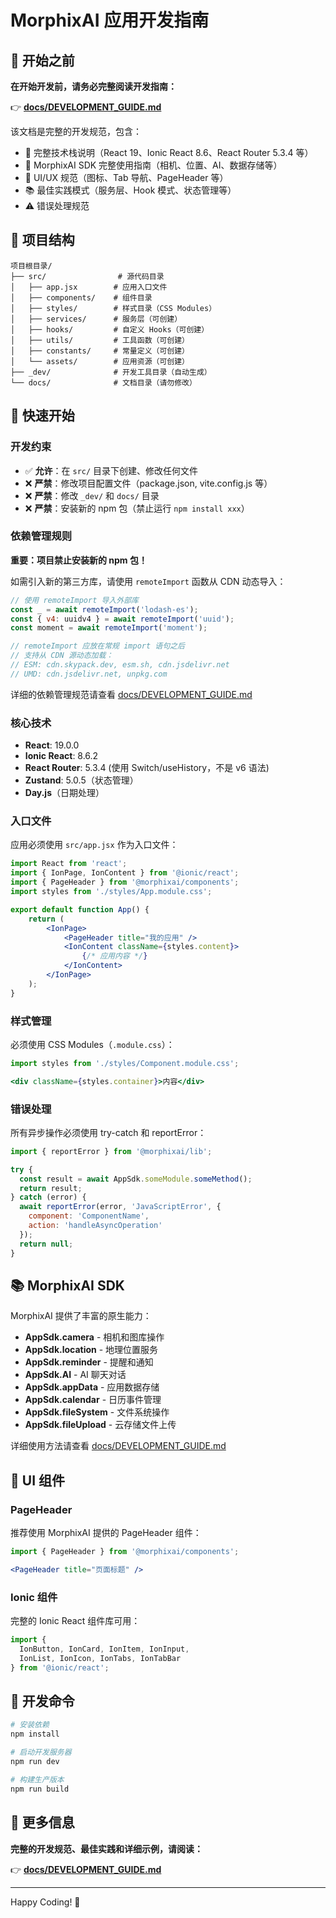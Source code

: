 # MorphixAI 应用开发指南

## 📖 开始之前

**在开始开发前，请务必完整阅读开发指南：**

👉 **[docs/DEVELOPMENT_GUIDE.md](docs/DEVELOPMENT_GUIDE.md)**

该文档是完整的开发规范，包含：
- 🎯 完整技术栈说明（React 19、Ionic React 8.6、React Router 5.3.4 等）
- 🚀 MorphixAI SDK 完整使用指南（相机、位置、AI、数据存储等）
- 🎨 UI/UX 规范（图标、Tab 导航、PageHeader 等）
- 📚 最佳实践模式（服务层、Hook 模式、状态管理等）
- ⚠️ 错误处理规范

## 🎯 项目结构

```
项目根目录/
├── src/                # 源代码目录
│   ├── app.jsx        # 应用入口文件
│   ├── components/    # 组件目录
│   ├── styles/        # 样式目录（CSS Modules）
│   ├── services/      # 服务层（可创建）
│   ├── hooks/         # 自定义 Hooks（可创建）
│   ├── utils/         # 工具函数（可创建）
│   ├── constants/     # 常量定义（可创建）
│   └── assets/        # 应用资源（可创建）
├── _dev/              # 开发工具目录（自动生成）
└── docs/              # 文档目录（请勿修改）
```

## 🚀 快速开始

### 开发约束

- ✅ **允许**：在 `src/` 目录下创建、修改任何文件
- ❌ **严禁**：修改项目配置文件（package.json, vite.config.js 等）
- ❌ **严禁**：修改 `_dev/` 和 `docs/` 目录
- ❌ **严禁**：安装新的 npm 包（禁止运行 `npm install xxx`）

### 依赖管理规则

**重要：项目禁止安装新的 npm 包！**

如需引入新的第三方库，请使用 `remoteImport` 函数从 CDN 动态导入：

```jsx
// 使用 remoteImport 导入外部库
const _ = await remoteImport('lodash-es');
const { v4: uuidv4 } = await remoteImport('uuid');
const moment = await remoteImport('moment');

// remoteImport 应放在常规 import 语句之后
// 支持从 CDN 源动态加载：
// ESM: cdn.skypack.dev, esm.sh, cdn.jsdelivr.net
// UMD: cdn.jsdelivr.net, unpkg.com
```

详细的依赖管理规范请查看 [docs/DEVELOPMENT_GUIDE.md](docs/DEVELOPMENT_GUIDE.md)

### 核心技术

- **React**: 19.0.0
- **Ionic React**: 8.6.2
- **React Router**: 5.3.4 (使用 Switch/useHistory，不是 v6 语法)
- **Zustand**: 5.0.5（状态管理）
- **Day.js**（日期处理）

### 入口文件

应用必须使用 `src/app.jsx` 作为入口文件：

```jsx
import React from 'react';
import { IonPage, IonContent } from '@ionic/react';
import { PageHeader } from '@morphixai/components';
import styles from './styles/App.module.css';

export default function App() {
    return (
        <IonPage>
            <PageHeader title="我的应用" />
            <IonContent className={styles.content}>
                {/* 应用内容 */}
            </IonContent>
        </IonPage>
    );
}
```

### 样式管理

必须使用 CSS Modules（`.module.css`）：

```jsx
import styles from './styles/Component.module.css';

<div className={styles.container}>内容</div>
```

### 错误处理

所有异步操作必须使用 try-catch 和 reportError：

```jsx
import { reportError } from '@morphixai/lib';

try {
  const result = await AppSdk.someModule.someMethod();
  return result;
} catch (error) {
  await reportError(error, 'JavaScriptError', {
    component: 'ComponentName',
    action: 'handleAsyncOperation'
  });
  return null;
}
```

## 📚 MorphixAI SDK

MorphixAI 提供了丰富的原生能力：

- **AppSdk.camera** - 相机和图库操作
- **AppSdk.location** - 地理位置服务
- **AppSdk.reminder** - 提醒和通知
- **AppSdk.AI** - AI 聊天对话
- **AppSdk.appData** - 应用数据存储
- **AppSdk.calendar** - 日历事件管理
- **AppSdk.fileSystem** - 文件系统操作
- **AppSdk.fileUpload** - 云存储文件上传

详细使用方法请查看 [docs/DEVELOPMENT_GUIDE.md](docs/DEVELOPMENT_GUIDE.md)

## 🎨 UI 组件

### PageHeader

推荐使用 MorphixAI 提供的 PageHeader 组件：

```jsx
import { PageHeader } from '@morphixai/components';

<PageHeader title="页面标题" />
```

### Ionic 组件

完整的 Ionic React 组件库可用：

```jsx
import { 
  IonButton, IonCard, IonItem, IonInput,
  IonList, IonIcon, IonTabs, IonTabBar
} from '@ionic/react';
```

## 🔧 开发命令

```bash
# 安装依赖
npm install

# 启动开发服务器
npm run dev

# 构建生产版本
npm run build
```

## 📖 更多信息

**完整的开发规范、最佳实践和详细示例，请阅读：**

👉 **[docs/DEVELOPMENT_GUIDE.md](docs/DEVELOPMENT_GUIDE.md)**

---

Happy Coding! 🚀

